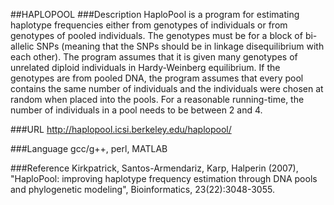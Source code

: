 ##HAPLOPOOL
###Description
HaploPool is a program for estimating haplotype frequencies either from genotypes of individuals or from genotypes of pooled individuals. The genotypes must be for a block of bi-allelic SNPs (meaning that the SNPs should be in linkage disequilibrium with each other). The program assumes that it is given many genotypes of unrelated diploid individuals in Hardy-Weinberg equilibrium. If the genotypes are from pooled DNA, the program assumes that every pool contains the same number of individuals and the individuals were chosen at random when placed into the pools. For a reasonable running-time, the number of individuals in a pool needs to be between 2 and 4.

###URL
http://haplopool.icsi.berkeley.edu/haplopool/

###Language
gcc/g++, perl, MATLAB

###Reference
Kirkpatrick, Santos-Armendariz, Karp, Halperin (2007), "HaploPool: improving haplotype frequency estimation through DNA pools and phylogenetic modeling", Bioinformatics, 23(22):3048-3055.


